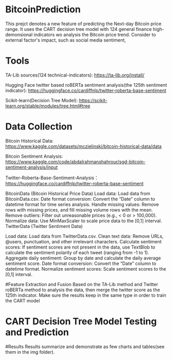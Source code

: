 # BitcoinPrediction
This prejct denotes a new feature of predicting the Next-day Bitcoin price range. It uses the CART decision tree model with 124 general finance high-demonsional indicators wo analysis the Bitcoin price trend. Consider to external factor's impact, such as social media sentiment, 

# Tools
TA-Lib sources(124 technical-indicators): https://ta-lib.org/install/

Hugging Face twitter based roBERTa sentiment analysis(the 125th sentiment indicator): https://huggingface.co/cardiffnlp/twitter-roberta-base-sentiment

Scikit-learn(Decision Tree Model): https://scikit-learn.org/stable/modules/tree.html#tree

# Data Collection
Bitcoin Historical Data: https://www.kaggle.com/datasets/mczielinski/bitcoin-historical-data/data

Bitcoin Sentiment Analysis: https://www.kaggle.com/code/abdalrahmanshahrour/sgd-bitcoin-sentiment-analysis/input

Twitter-Roberta-Base-Sentiment-Analysis： https://huggingface.co/cardiffnlp/twitter-roberta-base-sentiment

BitcoinData (Bitcoin Historical Price Data)
Load data: Load data from BitcoinData.csv.
Date format conversion: Convert the “Date” column to datetime format for time series analysis.
Handle missing values: Remove rows with missing prices, and fill missing volume rows with the mean.
Remove outliers: Filter out unreasonable prices (e.g., < 0 or > 100,000).
Normalize data: Use MinMaxScaler to scale price data to the [0,1] interval.
TwitterData (Twitter Sentiment Data)

Load data: Load data from TwitterData.csv.
Clean text data: Remove URLs, @users, punctuation, and other irrelevant characters.
Calculate sentiment scores: If sentiment scores are not present in the data, use TextBlob to calculate the sentiment polarity of each tweet (ranging from -1 to 1).
Aggregate daily sentiment: Group by date and calculate the daily average sentiment score.
Date format conversion: Convert the “Date” column to datetime format.
Normalize sentiment scores: Scale sentiment scores to the [0,1] interval.

#Feature Extraction and Fusion
Based on the TA-Lib method and Twitter roBERTa method to analysis the data, then merge the twitter score as the 125th indicator. Make sure the results keep in the same type in order to train the CART model

# CART Decision Tree Model Testing and Prediction

#Results
Results summarize and demonstrate as few charts and tables(see them in the img folder).


